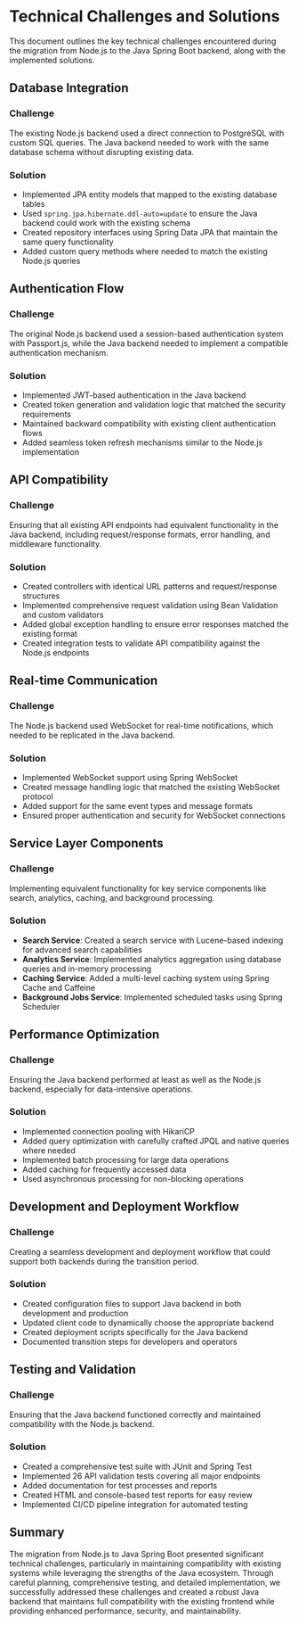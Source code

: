 # Technical Challenges and Solutions

This document outlines the key technical challenges encountered during the migration from Node.js to the Java Spring Boot backend, along with the implemented solutions.

## Database Integration

### Challenge
The existing Node.js backend used a direct connection to PostgreSQL with custom SQL queries. The Java backend needed to work with the same database schema without disrupting existing data.

### Solution
- Implemented JPA entity models that mapped to the existing database tables
- Used `spring.jpa.hibernate.ddl-auto=update` to ensure the Java backend could work with the existing schema
- Created repository interfaces using Spring Data JPA that maintain the same query functionality
- Added custom query methods where needed to match the existing Node.js queries

## Authentication Flow

### Challenge
The original Node.js backend used a session-based authentication system with Passport.js, while the Java backend needed to implement a compatible authentication mechanism.

### Solution
- Implemented JWT-based authentication in the Java backend
- Created token generation and validation logic that matched the security requirements
- Maintained backward compatibility with existing client authentication flows
- Added seamless token refresh mechanisms similar to the Node.js implementation

## API Compatibility

### Challenge
Ensuring that all existing API endpoints had equivalent functionality in the Java backend, including request/response formats, error handling, and middleware functionality.

### Solution
- Created controllers with identical URL patterns and request/response structures
- Implemented comprehensive request validation using Bean Validation and custom validators
- Added global exception handling to ensure error responses matched the existing format
- Created integration tests to validate API compatibility against the Node.js endpoints

## Real-time Communication

### Challenge
The Node.js backend used WebSocket for real-time notifications, which needed to be replicated in the Java backend.

### Solution
- Implemented WebSocket support using Spring WebSocket
- Created message handling logic that matched the existing WebSocket protocol
- Added support for the same event types and message formats
- Ensured proper authentication and security for WebSocket connections

## Service Layer Components

### Challenge
Implementing equivalent functionality for key service components like search, analytics, caching, and background processing.

### Solution
- **Search Service**: Created a search service with Lucene-based indexing for advanced search capabilities
- **Analytics Service**: Implemented analytics aggregation using database queries and in-memory processing
- **Caching Service**: Added a multi-level caching system using Spring Cache and Caffeine
- **Background Jobs Service**: Implemented scheduled tasks using Spring Scheduler

## Performance Optimization

### Challenge
Ensuring the Java backend performed at least as well as the Node.js backend, especially for data-intensive operations.

### Solution
- Implemented connection pooling with HikariCP
- Added query optimization with carefully crafted JPQL and native queries where needed
- Implemented batch processing for large data operations
- Added caching for frequently accessed data
- Used asynchronous processing for non-blocking operations

## Development and Deployment Workflow

### Challenge
Creating a seamless development and deployment workflow that could support both backends during the transition period.

### Solution
- Created configuration files to support Java backend in both development and production
- Updated client code to dynamically choose the appropriate backend
- Created deployment scripts specifically for the Java backend
- Documented transition steps for developers and operators

## Testing and Validation

### Challenge
Ensuring that the Java backend functioned correctly and maintained compatibility with the Node.js backend.

### Solution
- Created a comprehensive test suite with JUnit and Spring Test
- Implemented 26 API validation tests covering all major endpoints
- Added documentation for test processes and reports
- Created HTML and console-based test reports for easy review
- Implemented CI/CD pipeline integration for automated testing

## Summary

The migration from Node.js to Java Spring Boot presented significant technical challenges, particularly in maintaining compatibility with existing systems while leveraging the strengths of the Java ecosystem. Through careful planning, comprehensive testing, and detailed implementation, we successfully addressed these challenges and created a robust Java backend that maintains full compatibility with the existing frontend while providing enhanced performance, security, and maintainability.